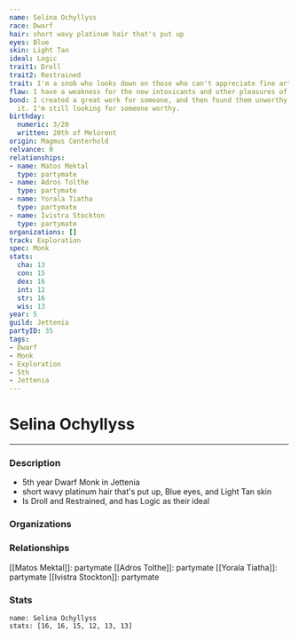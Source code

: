 ```yaml
---
name: Selina Ochyllyss
race: Dwarf
hair: short wavy platinum hair that's put up
eyes: Blue
skin: Light Tan
ideal: Logic
trait1: Droll
trait2: Restrained
trait: I'm a snob who looks down on those who can't appreciate fine art.
flaw: I have a weakness for the new intoxicants and other pleasures of this land.
bond: I created a great work for someone, and then found them unworthy to receive
  it. I'm still looking for someone worthy.
birthday:
  numeric: 3/20
  written: 20th of Melorent
origin: Magmus Centerhold
relvance: 0
relationships:
- name: Matos Mektal
  type: partymate
- name: Adros Tolthe
  type: partymate
- name: Yorala Tiatha
  type: partymate
- name: Ivistra Stockton
  type: partymate
organizations: []
track: Exploration
spec: Monk
stats:
  cha: 13
  con: 15
  dex: 16
  int: 12
  str: 16
  wis: 13
year: 5
guild: Jettenia
partyID: 35
tags:
- Dwarf
- Monk
- Exploration
- 5th
- Jettenia
---
```

# Selina Ochyllyss
---
### Description
- 5th year Dwarf Monk in Jettenia
- short wavy platinum hair that's put up, Blue eyes, and Light Tan skin
- Is Droll and Restrained, and has Logic as their ideal

### Organizations
### Relationships
[[Matos Mektal]]: partymate
[[Adros Tolthe]]: partymate
[[Yorala Tiatha]]: partymate
[[Ivistra Stockton]]: partymate
### Stats
```statblock
name: Selina Ochyllyss
stats: [16, 16, 15, 12, 13, 13]
```